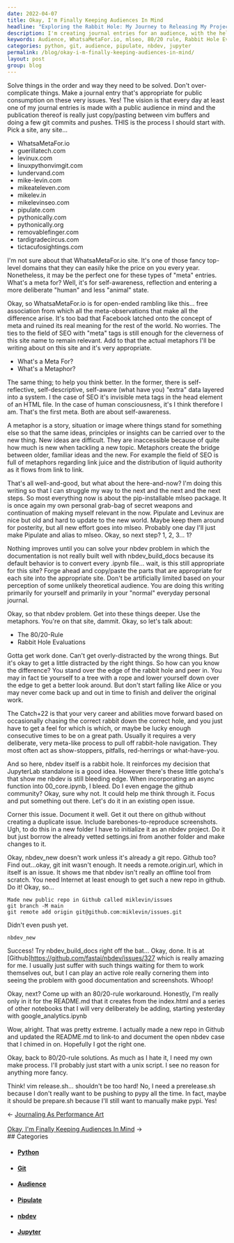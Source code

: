 ```yaml
---
date: 2022-04-07
title: Okay, I'm Finally Keeping Audiences In Mind
headline: "Exploring the Rabbit Hole: My Journey to Releasing My Project"
description: I'm creating journal entries for an audience, with the help of WhatsaMetaFor.io and the mlseo package. I'm using metaphors such as the 80/20 rule and rabbit hole evaluations to stay focused and productive. I recently took a risk and explored the nbdev rabbit hole, which led me to create a Github repository and a script to prepare my project for release. Join me on my journey and read my blog post to learn more!
keywords: Audience, WhatsaMetaFor.io, mlseo, 80/20 rule, Rabbit Hole Evaluations, nbdev, Github, Repository, Script, JupyterLab, Standalone, Issues, Documentation
categories: python, git, audience, pipulate, nbdev, jupyter
permalink: /blog/okay-i-m-finally-keeping-audiences-in-mind/
layout: post
group: blog
---
```



Solve things in the order and way they need to be solved. Don't over-complicate
things. Make a journal entry that's appropriate for public consumption on these
very issues. Yes! The vision is that every day at least one of my journal
entries is made with a public audience in mind and the publication thereof is
really just copy/pasting between vim buffers and doing a few git commits and
pushes. THIS is the process I should start with. Pick a site, any site...

- WhatsaMetaFor.io
- guerillatech.com
- levinux.com
- linuxpythonvimgit.com
- lundervand.com
- mike-levin.com
- mikeateleven.com
- mikelev.in
- mikelevinseo.com
- pipulate.com
- pythonically.com
- pythonically.org
- removablefinger.com
- tardigradecircus.com
- tictacufosightings.com

I'm not sure about that WhatsaMetaFor.io site. It's one of those fancy
top-level domains that they can easily hike the price on you every year.
Nonetheless, it may be the perfect one for these types of "meta" entries.
What's a meta for? Well, it's for self-awareness, reflection and entering a
more deliberate "human" and less "animal" state.

Okay, so WhatsaMetaFor.io is for open-ended rambling like this... free
association from which all the meta-observations that make all the difference
arise. It's too bad that Facebook latched onto the concept of meta and ruined
its real meaning for the rest of the world. No worries. The ties to the field
of SEO with "meta" tags is still enough for the cleverness of this site name to
remain relevant. Add to that the actual metaphors I'll be writing about on this
site and it's very appropriate.

- What's a Meta For?
- What's a Metaphor?

The same thing; to help you think better. In the former, there is
self-reflective, self-descriptive, self-aware (what have you) "extra" data
layered into a system. I the case of SEO it's invisible meta tags in the head
element of an HTML file. In the case of human consciousness, it's I think
therefore I am. That's the first meta. Both are about self-awareness.

A metaphor is a story, situation or image where things stand for something else
so that the same ideas, principles or insights can be carried over to the new
thing. New ideas are difficult. They are inaccessible because of quite how much
is new when tackling a new topic. Metaphors create the bridge between older,
familiar ideas and the new. For example the field of SEO is full of metaphors
regarding link juice and the distribution of liquid authority as it flows from
link to link.

That's all well-and-good, but what about the here-and-now? I'm doing this
writing so that I can struggle my way to the next and the next and the next
steps. So most everything now is about the pip-installable mlseo package. It is
once again my own personal grab-bag of secret weapons and continuation of
making myself relevant in the now. Pipulate and Levinux are nice but old and
hard to update to the new world. Maybe keep them around for posterity, but all
new effort goes into mlseo. Probably one day I'll just make Pipulate and alias
to mlseo. Okay, so next step? 1, 2, 3... 1?

Nothing improves until you can solve your nbdev problem in which the
documentation is not really built well with nbdev_build_docs because its
default behavior is to convert every .ipynb file... wait, is this still
appropriate for this site? Forge ahead and copy/paste the parts that are
appropriate for each site into the appropriate site. Don't be artificially
limited based on your perception of some unlikely theoretical audience. You are
doing this writing primarily for yourself and primarily in your "normal"
everyday personal journal.

Okay, so that nbdev problem. Get into these things deeper. Use the metaphors.
You're on that site, dammit. Okay, so let's talk about:

- The 80/20-Rule
- Rabbit Hole Evaluations

Gotta get work done. Can't get overly-distracted by the wrong things. But it's
okay to get a little distracted by the right things. So how can you know the
difference? You stand over the edge of the rabbit hole and peer in. You may in
fact tie yourself to a tree with a rope and lower yourself down over the edge
to get a better look around. But don't start falling like Alice or you may
never come back up and out in time to finish and deliver the original work.

The Catch+22 is that your very career and abilities move forward based on
occasionally chasing the correct rabbit down the correct hole, and you just
have to get a feel for which is which, or maybe be lucky enough consecutive
times to be on a great path. Usually it requires a very deliberate, very
meta-like process to pull off rabbit-hole navigation. They most often act as
show-stoppers, pitfalls, red-herrings or what-have-you.

And so here, nbdev itself is a rabbit hole. It reinforces my decision that
JupyterLab standalone is a good idea. However there's these little gotcha's
that show me nbdev is still bleeding edge. When incorporating an async function
into 00_core.ipynb, I bleed. Do I even engage the github community? Okay, sure
why not. It could help me think through it. Focus and put something out there.
Let's do it in an existing open issue.

Corner this issue. Document it well. Get it out there on github without
creating a duplicate issue. Include barebones-to-reproduce screenshots. Ugh, to
do this in a new folder I have to initialize it as an nbdev project. Do it but
just borrow the already vetted settings.ini from another folder and make
changes to it.

Okay, nbdev_new doesn't work unless it's already a git repo. Github too? Find
out...okay, git init wasn't enough. It needs a remote.origin.url, which in
itself is an issue. It shows me that nbdev isn't really an offline tool from
scratch. You need Internet at least enough to get such a new repo in github. Do
it! Okay, so...

    Made new public repo in Github called miklevin/issues
    git branch -M main
    git remote add origin git@github.com:miklevin/issues.git

Didn't even push yet.

    nbdev_new

Success! Try nbdev_build_docs right off the bat... Okay, done. It is at
[Github]https://github.com/fastai/nbdev/issues/327 which is really amazing for
me. I usually just suffer with such things waiting for them to work themselves
out, but I can play an active role really cornering them into seeing the
problem with good documentation and screenshots. Whoop!

Okay, next? Come up with an 80/20-rule workaround. Honestly, I'm really only in
it for the README.md that it creates from the index.html and a series of other
notebooks that I will very deliberately be adding, starting yesterday with
google_analytics.ipynb

Wow, alright. That was pretty extreme. I actually made a new repo in Github and
updated the README.md to link-to and document the open nbdev case that I chimed
in on. Hopefully I got the right one.

Okay, back to 80/20-rule solutions. As much as I hate it, I need my own make
process. I'll probably just start with a unix script. I see no reason for
anything more fancy.

Think! vim release.sh... shouldn't be too hard! No, I need a prerelease.sh
because I don't really want to be pushing to pypy all the time. In fact, maybe
it should be prepare.sh because I'll still want to manually make pypi. Yes!

<div class="arrow-links"><div class="post-nav-prev"><span class="arrow">&larr;&nbsp;</span><a href="/blog/journaling-as-performance-art/">Journaling As Performance Art</a></div> &nbsp; <div class="post-nav-next"><a href="/blog/okay-i-m-finally-keeping-audiences-in-mind/">Okay, I'm Finally Keeping Audiences In Mind</a><span class="arrow">&nbsp;&rarr;</span></div></div>
## Categories

<ul>
<li><h4><a href='/python/'>Python</a></h4></li>
<li><h4><a href='/git/'>Git</a></h4></li>
<li><h4><a href='/audience/'>Audience</a></h4></li>
<li><h4><a href='/pipulate/'>Pipulate</a></h4></li>
<li><h4><a href='/nbdev/'>nbdev</a></h4></li>
<li><h4><a href='/jupyter/'>Jupyter</a></h4></li></ul>